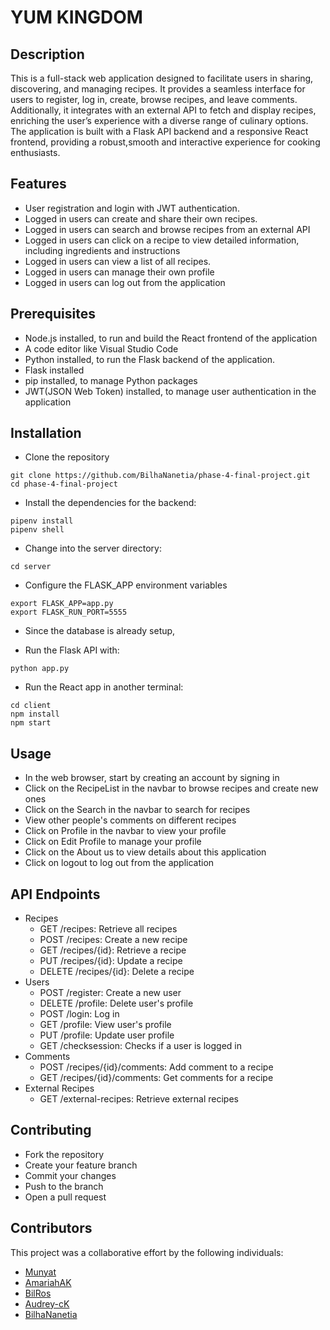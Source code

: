 # YUM KINGDOM
## Description
This is a full-stack web application designed to facilitate users in sharing, discovering, and managing recipes. It provides a seamless interface for users to register, log in, create, browse recipes,  and leave comments. Additionally, it integrates with an external API to fetch and display recipes, enriching the user’s experience with a diverse range of culinary options. The application is built with a Flask API backend and a responsive React frontend, providing a robust,smooth and interactive experience for cooking enthusiasts.
## Features
- User registration and login with JWT authentication.
- Logged in users can create and share their own recipes.
- Logged in users can search and browse recipes from an external API
- Logged in users can click on a recipe to view detailed information, including ingredients and instructions
- Logged in users can view a list of all recipes.
- Logged in users can manage their own profile
- Logged in users can log out from the application
## Prerequisites
- Node.js installed, to run and build the React frontend of the application
- A code editor like Visual Studio Code 
- Python installed, to run the Flask backend of the application. 
- Flask installed
- pip installed, to manage Python packages
- JWT(JSON Web Token) installed, to manage user authentication in the application
## Installation
- Clone the repository
```console
git clone https://github.com/BilhaNanetia/phase-4-final-project.git
cd phase-4-final-project
```
- Install the dependencies for the  backend:
```console
pipenv install
pipenv shell
```
- Change into the server directory:
```console
cd server
```
- Configure the FLASK_APP environment variables
```console
export FLASK_APP=app.py
export FLASK_RUN_PORT=5555
```
- Since the database is already setup,

- Run the Flask API with:
```console
python app.py
```
- Run the React app in another terminal:
```console
cd client
npm install
npm start 
```
## Usage
- In the web browser, start by creating an account by signing in
- Click on the RecipeList in the navbar to browse recipes and create new ones 
- Click on the Search in the navbar to search for recipes 
- View other people's comments on different recipes
- Click on Profile in the navbar to view your profile
- Click on Edit Profile to manage your profile
- Click on the About us to view details about this application
- Click on logout to log out from the application
## API Endpoints
- Recipes
    - GET /recipes: Retrieve all recipes
    - POST /recipes: Create a new recipe
    - GET /recipes/{id}: Retrieve a recipe
    - PUT /recipes/{id}: Update a recipe
    - DELETE /recipes/{id}: Delete a recipe
- Users
    - POST /register: Create a new user
    - DELETE /profile: Delete user's profile
    - POST /login: Log in
    - GET /profile: View user's profile
    - PUT /profile: Update user profile
    - GET /checksession: Checks if a user is logged in
- Comments
    - POST /recipes/{id}/comments: Add comment to a recipe
    - GET /recipes/{id}/comments: Get comments for a recipe
- External Recipes
    - GET /external-recipes: Retrieve  external recipes
## Contributing
- Fork the repository
- Create your feature branch
- Commit your changes
- Push to the branch
- Open a pull request
## Contributors
This project was a collaborative effort by the following individuals:
- <a href="https://github.com/Munyat">Munyat</a> 
- <a href="https://github.com/AmariahAK">AmariahAK</a>
- <a href="https://github.com/BilRos">BilRos</a> 
- <a href="https://github.com/Audrey-cK">Audrey-cK</a>
- <a href="https://github.com/BilhaNanetia">BilhaNanetia</a>
